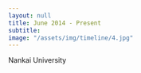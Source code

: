 ```yaml
---
layout: null
title: June 2014 - Present
subtitle:
image: "/assets/img/timeline/4.jpg"
---
```

Nankai University
